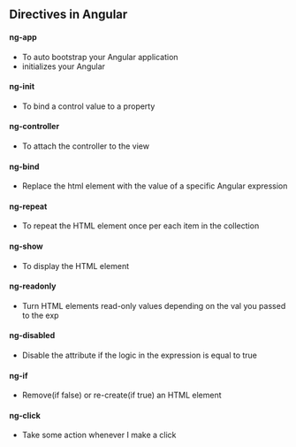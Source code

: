 ## Directives in Angular


#### ng-app

- To auto bootstrap your Angular application
- initializes your Angular 

#### ng-init

- To bind a control value to a property

#### ng-controller

- To attach the controller to the view

#### ng-bind

- Replace the html element with the value of a specific Angular expression

#### ng-repeat

- To repeat the HTML element once per each item in the collection

#### ng-show

- To display the HTML element

#### ng-readonly

- Turn HTML elements read-only values depending on the val you passed to the exp

#### ng-disabled

- Disable the attribute if the logic in the expression is equal to true

#### ng-if

- Remove(if false) or re-create(if true) an HTML element

#### ng-click

- Take some action whenever I make a click